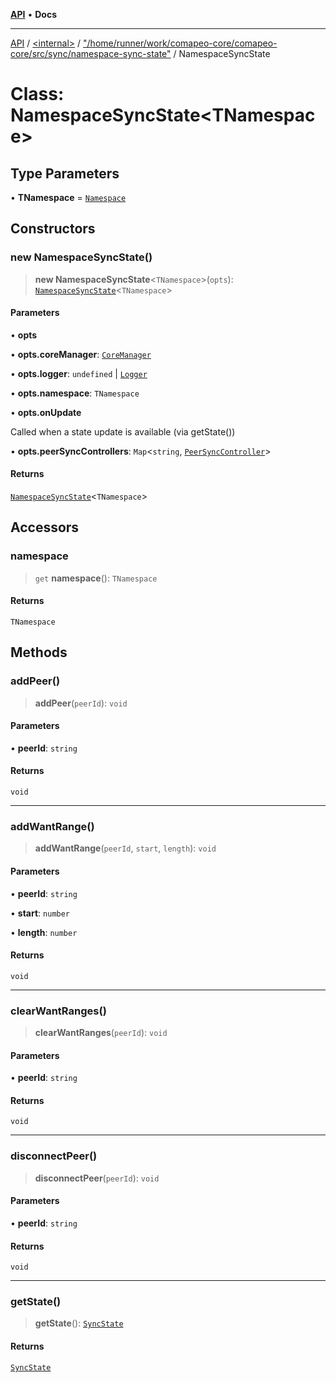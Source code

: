 [**API**](../../../../README.md) • **Docs**

***

[API](../../../../README.md) / [\<internal\>](../../../README.md) / ["/home/runner/work/comapeo-core/comapeo-core/src/sync/namespace-sync-state"](../README.md) / NamespaceSyncState

# Class: NamespaceSyncState\<TNamespace\>

## Type Parameters

• **TNamespace** = [`Namespace`](../../../type-aliases/Namespace.md)

## Constructors

### new NamespaceSyncState()

> **new NamespaceSyncState**\<`TNamespace`\>(`opts`): [`NamespaceSyncState`](NamespaceSyncState.md)\<`TNamespace`\>

#### Parameters

• **opts**

• **opts.coreManager**: [`CoreManager`](../../../classes/CoreManager.md)

• **opts.logger**: `undefined` \| [`Logger`](../../../classes/Logger.md)

• **opts.namespace**: `TNamespace`

• **opts.onUpdate**

Called when a state update is available (via getState())

• **opts.peerSyncControllers**: `Map`\<`string`, [`PeerSyncController`](../../../classes/PeerSyncController.md)\>

#### Returns

[`NamespaceSyncState`](NamespaceSyncState.md)\<`TNamespace`\>

## Accessors

### namespace

> `get` **namespace**(): `TNamespace`

#### Returns

`TNamespace`

## Methods

### addPeer()

> **addPeer**(`peerId`): `void`

#### Parameters

• **peerId**: `string`

#### Returns

`void`

***

### addWantRange()

> **addWantRange**(`peerId`, `start`, `length`): `void`

#### Parameters

• **peerId**: `string`

• **start**: `number`

• **length**: `number`

#### Returns

`void`

***

### clearWantRanges()

> **clearWantRanges**(`peerId`): `void`

#### Parameters

• **peerId**: `string`

#### Returns

`void`

***

### disconnectPeer()

> **disconnectPeer**(`peerId`): `void`

#### Parameters

• **peerId**: `string`

#### Returns

`void`

***

### getState()

> **getState**(): [`SyncState`](../type-aliases/SyncState.md)

#### Returns

[`SyncState`](../type-aliases/SyncState.md)

